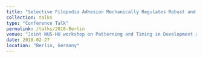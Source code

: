 ```yaml
---
title: "Selective Filopodia Adhesion Mechanically Regulates Robust and Precise Cell Matching"
collection: talks
type: "Conference Talk"
permalink: /talks/2018-Berlin
venue: "Joint NUS-HU workshop on Patterning and Timing in Development and Evolution"
date: 2018-02-27
location: "Berlin, Germany"
---
```


